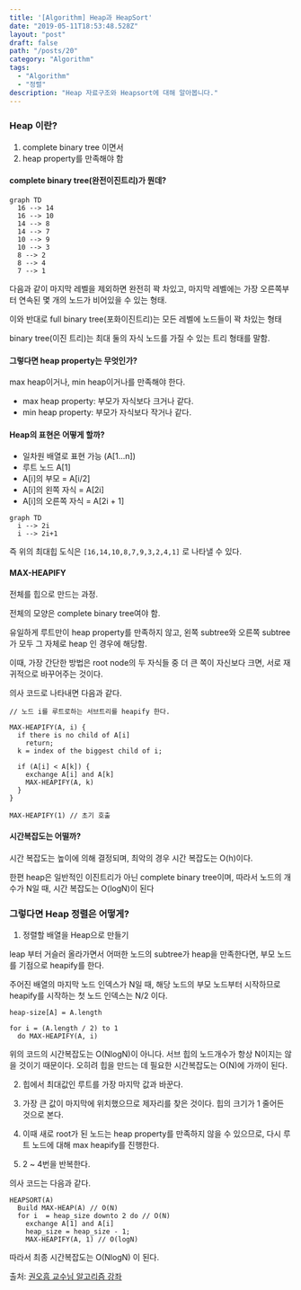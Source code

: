 ```yaml
---
title: '[Algorithm] Heap과 HeapSort'
date: "2019-05-11T18:53:48.528Z"
layout: "post"
draft: false
path: "/posts/20"
category: "Algorithm"
tags:
  - "Algorithm"
  - "정렬"
description: "Heap 자료구조와 Heapsort에 대해 알아봅니다."
---
```


### Heap 이란?

1. complete binary tree 이면서
2. heap property를 만족해야 함

#### complete binary tree(완전이진트리)가 뭔데?

```mermaid
graph TD
  16 --> 14
  16 --> 10
  14 --> 8
  14 --> 7
  10 --> 9
  10 --> 3
  8 --> 2
  8 --> 4
  7 --> 1
```

다음과 같이 마지막 레벨을 제외하면 완전히 꽉 차있고, 마지막 레벨에는 가장 오른쪽부터 연속된 몇 개의 노드가 비어있을 수 있는 형태.

이와 반대로 full binary tree(포화이진트리)는 모든 레벨에 노드들이 꽉 차있는 형태

binary tree(이진 트리)는 최대 둘의 자식 노드를 가질 수 있는 트리 형태를 말함.

#### 그렇다면 heap property는 무엇인가?

max heap이거나, min heap이거나를 만족해야 한다.

- max heap property: 부모가 자식보다 크거나 같다.
- min heap property: 부모가 자식보다 작거나 같다.

#### Heap의 표현은 어떻게 할까?

- 일차원 배열로 표현 가능 (A[1...n])
- 루트 노드 A[1]
- A[i]의 부모 = A[i/2]
- A[i]의 왼쪽 자식 = A[2i]
- A[i]의 오른쪽 자식 = A[2i + 1]

```mermaid
graph TD
  i --> 2i
  i --> 2i+1
```

즉 위의 최대힙 도식은 ```[16,14,10,8,7,9,3,2,4,1]``` 로 나타낼 수 있다.

#### MAX-HEAPIFY

전체를 힙으로 만드는 과정.

전체의 모양은 complete binary tree여야 함.

유일하게 루트만이 heap property를 만족하지 않고, 왼쪽 subtree와 오른쪽 subtree가 모두 그 자체로 heap 인 경우에 해당함.

이때, 가장 간단한 방법은 root node의 두 자식들 중 더 큰 쪽이 자신보다 크면, 서로 재귀적으로 바꾸어주는 것이다.

의사 코드로 나타내면 다음과 같다.

```
// 노드 i를 루트로하는 서브트리를 heapify 한다.

MAX-HEAPIFY(A, i) {
  if there is no child of A[i]
    return;
  k = index of the biggest child of i;

  if (A[i] < A[k]) {
    exchange A[i] and A[k]
    MAX-HEAPIFY(A, k)
  }
}

MAX-HEAPIFY(1) // 초기 호출
```

#### 시간복잡도는 어떨까?

시간 복잡도는 높이에 의해 결정되며, 최악의 경우 시간 복잡도는 O(h)이다.

한편 heap은 일반적인 이진트리가 아닌 complete binary tree이며, 따라서 노드의 개수가 N일 때, 시간 복잡도는 O(logN)이 된다

### 그렇다면 Heap 정렬은 어떻게?

1. 정렬할 배열을 Heap으로 만들기

leap 부터 거슬러 올라가면서 어떠한 노드의 subtree가 heap을 만족한다면, 부모 노드를 기점으로 heapify를 한다.

주어진 배열의 마지막 노드 인덱스가 N일 때, 해당 노드의 부모 노드부터 시작하므로 heapify를 시작하는 첫 노드 인덱스는 N/2 이다.

```
heap-size[A] = A.length

for i = (A.length / 2) to 1 
  do MAX-HEAPIFY(A, i)
```

위의 코드의 시간복잡도는 O(NlogN)이 아니다. 서브 힙의 노드개수가 항상 N이지는 않을 것이기 때문이다. 오히려 힙을 만드는 데 필요한 시간복잡도는 O(N)에 가까이 된다.

2. 힙에서 최대값인 루트를 가장 마지막 값과 바꾼다.

3. 가장 큰 값이 마지막에 위치했으므로 제자리를 찾은 것이다. 힙의 크기가 1 줄어든 것으로 본다.

4. 이때 새로 root가 된 노드는 heap property를 만족하지 않을 수 있으므로, 다시 루트 노드에 대해 max heapify를 진행한다.

5. 2 ~ 4번을 반복한다.

의사 코드는 다음과 같다.

```
HEAPSORT(A)
  Build MAX-HEAP(A) // O(N)
  for i  = heap_size downto 2 do // O(N)
    exchange A[1] and A[i]
    heap_size = heap_size - 1;
    MAX-HEAPIFY(A, 1) // O(logN)
```

따라서 최종 시간복잡도는 O(NlogN) 이 된다.

출처: [권오흠 교수님 알고리즘 강좌](https://www.inflearn.com/course/%EC%95%8C%EA%B3%A0%EB%A6%AC%EC%A6%98-%EA%B0%95%EC%A2%8C/dashboard)